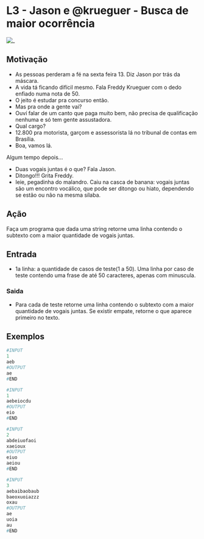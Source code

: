 # L3 - Jason e @krueguer - Busca de maior ocorrência

![_](cover.jpg)

## Motivação

* As pessoas perderam a fé na sexta feira 13. Diz Jason por trás da máscara.
* A vida tá ficando difícil mesmo. Fala Freddy Krueguer com o dedo enfiado numa nota de 50.
* O jeito é estudar pra concurso então.
* Mas pra onde a gente vai?
* Ouví falar de um canto que paga muito bem, não precisa de qualificação nenhuma e só tem gente assustadora.
* Qual cargo?
* 12.800 pra motorista, garçom e assessorista lá no tribunal de contas em Brasília.
* Boa, vamos lá.

Algum tempo depois...

* Duas vogais juntas é o que? Fala Jason.
* Ditongo!!! Grita Freddy.
* Ieie, pegadinha do malandro. Caiu na casca de banana: vogais juntas são um encontro vocálico, que pode ser ditongo ou hiato, dependendo se estão ou não na mesma sílaba.

## Ação

Faça um programa que dada uma string retorne uma linha contendo o subtexto com a maior quantidade de vogais juntas.

## Entrada

* 1a linha: a quantidade de casos de teste(1 a 50). Uma linha por caso de teste contendo uma frase de até 50 caracteres, apenas com minuscula.

### Saida

* Para cada de teste retorne uma linha contendo o subtexto com a maior quantidade de vogais juntas. Se existir empate, retorne o que aparece primeiro no texto.

## Exemplos

``` py
#INPUT
1
aeb
#OUTPUT
ae
#END

#INPUT
1
aebeiocdu
#OUTPUT
eio
#END

#INPUT
2
abdeiuofaoi
xaeioux
#OUTPUT
eiuo
aeiou
#END

#INPUT
3
aebaibaobaub
baeoxuoiazzz
oxau
#OUTPUT
ae
uoia
au
#END
```
